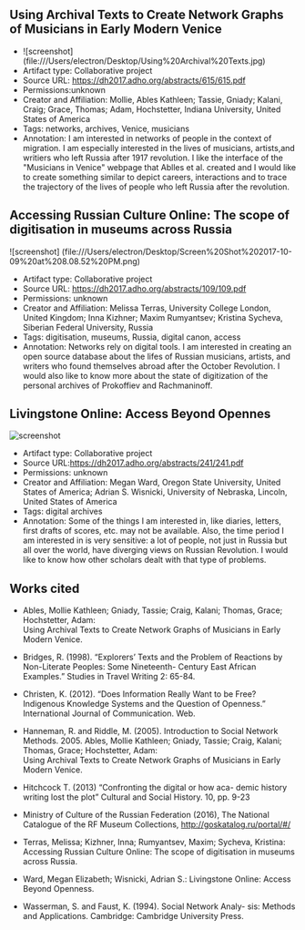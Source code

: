 ## Using Archival Texts to Create Network Graphs of Musicians in Early Modern Venice
* ![screenshot] (file:///Users/electron/Desktop/Using%20Archival%20Texts.jpg)
* Artifact type: Collaborative project
* Source URL: https://dh2017.adho.org/abstracts/615/615.pdf
* Permissions:unknown
* Creator and Affiliation: Mollie, Ables Kathleen; Tassie, Gniady; Kalani, Craig; Grace, Thomas; Adam, Hochstetter, Indiana University, United States of America
* Tags: networks, archives, Venice, musicians
* Annotation: I am interested in networks of people in the context of migration. I am especially interested in the lives of musicians, artists,and writiers who left Russia after 1917 revolution. I like the interface of the "Musicians in Venice" webpage that Ablles et al. created and I would like to create something similar to depict careers, interactions and to trace the trajectory of the lives of people who left Russia after the revolution. 
##  Accessing Russian Culture Online: The scope of digitisation in museums across Russia
![screenshot] (file:///Users/electron/Desktop/Screen%20Shot%202017-10-09%20at%208.08.52%20PM.png)
* Artifact type: Collaborative project
* Source URL: https://dh2017.adho.org/abstracts/109/109.pdf
* Permissions: unknown
* Creator and Affiliation: Melissa Terras, University College London, United Kingdom; Inna Kizhner; Maxim Rumyantsev; Kristina Sycheva,   Siberian Federal University, Russia
* Tags: digitisation, museums, Russia, digital canon, access
* Annotation: Networks rely on digital tools. I am interested in creating an open source database about the lifes of Russian musicians, artists, and writers who found themselves abroad after the October Revolution. I would also like to know more about the state of digitization of the personal archives of Prokoffiev and Rachmaninoff.
##  Livingstone Online: Access Beyond Opennes
![screenshot](file:///Users/electron/Desktop/Screen%20Shot%202017-10-09%20at%208.11.23%20PM.png)
* Artifact type: Collaborative project
* Source URL:https://dh2017.adho.org/abstracts/241/241.pdf
* Permissions: unknown
* Creator and Affiliation: Megan Ward, Oregon State University, United States of America; Adrian S. Wisnicki, University of Nebraska, Lincoln, United States of America
* Tags: digital archives
* Annotation: Some of the things I am interested in, like diaries, letters, first drafts of scores, etc. may not be available. Also, the time period I am interested in is very sensitive: a lot of people, not just in Russia but all over the world, have diverging views on Russian Revolution. I would like to know how other scholars dealt with that type of problems.
## Works cited
* Ables, Mollie Kathleen; Gniady, Tassie; Craig, Kalani; Thomas, Grace; Hochstetter, Adam:  
       Using Archival Texts to Create Network Graphs of Musicians in Early Modern Venice.

* Bridges, R. (1998). “Explorers’ Texts and the Problem of Reactions by Non-Literate Peoples: 
       Some Nineteenth- Century East African Examples.” Studies in Travel Writing 2: 65-84.

* Christen, K. (2012). “Does Information Really Want to be Free? Indigenous Knowledge 
       Systems and the Question of Openness.” International Journal of Communication.
       Web.

* Hanneman, R. and Riddle, M. (2005). Introduction to Social Network Methods. 2005. 
       Ables, Mollie Kathleen; Gniady, Tassie; Craig, Kalani; Thomas, Grace; Hochstetter, Adam:  
       Using Archival Texts to Create Network Graphs of Musicians in Early Modern Venice.

* Hitchcock T. (2013) “Confronting the digital or how aca- demic history writing lost the plot” 
       Cultural and Social History. 10, pp. 9-23

* Ministry of Culture of the Russian Federation (2016), The National Catalogue of the RF 
       Museum Collections, http://goskatalog.ru/portal/#/

* Terras, Melissa; Kizhner, Inna; Rumyantsev, Maxim; Sycheva, Kristina: Accessing Russian 
       Culture Online: The scope of digitisation in museums across Russia.

* Ward, Megan Elizabeth; Wisnicki, Adrian S.: Livingstone Online: Access Beyond Openness.

* Wasserman, S. and Faust, K. (1994). Social Network Analy- sis: Methods and Applications. 
       Cambridge: Cambridge University Press.





